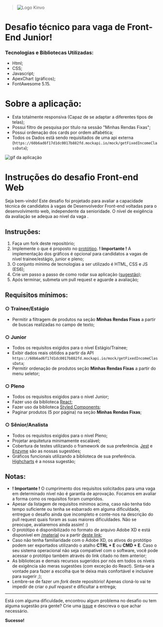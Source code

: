 > ![Logo Kinvo](https://github.com/cbfranca/kinvo-front-end-test/blob/master/logo.svg)

# Desafio técnico para vaga de Front-End Junior!

### Tecnologias e Bibliotecas Utilizadas:

- Html;
- CSS;
- Javascript;
- ApexChart (gráficos);
- FontAwesome 5.15.

# Sobre a aplicação:

- Esta totalmente responsiva (Capaz de se adaptar a diferentes tipos de telas);
- Possui filtro de pesquisa por título na sessão "Minhas Rendas Fixas";
- Possui ordenação dos cards por ordem alfabética;
- Todos os Dados estã sendo requisitados de uma api externa (`https://60b6ad6f17d1dc0017b882fd.mockapi.io/mock/getFixedIncomeClassData`);

![gif da aplicação]()

#  Instruções do desafio Front-end Web

Seja bem-vindo! Este desafio foi projetado para avaliar a capacidade técnica de candidatos à vagas de Desenvolvedor Front-end voltadas para o desenvolvimento web, independente da senioridade. O nível de exigência da avaliação se adequa ao nível da vaga .

## Instruções:

1. Faça um fork deste repositório;
2. Implemente o que é proposto no [protótipo](https://github.com/kinvoapp/kinvo-front-end-test/blob/master/material/layout.xd). **! Importante !** A implementação dos gráficos é opcional para candidatos a vagas de nível trainee/estágio, junior e pleno;
3. O conjunto mínimo de tecnologias a ser utilizado é HTML, CSS e JS (ES6);
4. Crie um passo a passo de como rodar sua aplicação ([sugestão](https://github.com/elsewhencode/project-guidelines/blob/master/README.sample.md));
5. Após terminar, submeta um pull request e aguarde a avaliação;

## Requisitos mínimos:

### ○ Trainee/Estágio

- Permitir a filtragem de produtos na seção **Minhas Rendas Fixas** a partir de buscas realizadas no campo de texto;

### ○ Junior

- Todos os requisitos exigidos para o nível Estágio/Trainee;
- Exibir dados reais obtidos a partir da API `https://60b6ad6f17d1dc0017b882fd.mockapi.io/mock/getFixedIncomeClassData`;
- Permitir ordenação de produtos seção **Minhas Rendas Fixas** a partir do menu seletor;

### ○ Pleno

- Todos os requisitos exigidos para o nível Junior;
- Fazer uso da biblioteca [React](https://pt-br.reactjs.org/);
- Fazer uso da biblioteca [Styled Components](https://styled-components.com/);
- Paginar produtos (5 por página) na seção **Minhas Rendas Fixas**;

### ○ Sênior/Analista

- Todos os requisitos exigidos para o nível Pleno;
- Projetar arquitetura minimamente escalável;
- Cobertura de testes utilizando o framework de sua preferência. [Jest](https://jestjs.io/) e [Enzyme](https://enzymejs.github.io/enzyme/) são as nossas sugestões;
- Gráficos funcionais utilizando a biblioteca de sua preferência. [Highcharts](https://www.highcharts.com/) é a nossa sugestão;

## Notas:

- **! Importante !** O cumprimento dos requisitos solicitados para uma vaga em determinado nível não é garantia de aprovação. Focamos em avaliar a forma como os requisitos foram cumpridos.
- Apesar da listagem de requisitos mínimos acima, caso não tenha tido tempo suficiente ou tenha se esbarrado em alguma dificuldade, entregue o desafio ainda que incompleto e conte-nos na descrição do pull request quais foram as suas maiores dificuldades.
  Não se preocupe, avaliaremos ainda assim! :)
- O protótipo é disponibilizado no formato de arquivo Adobe XD e está disponível em [/material](/material) ou a partir [deste link](https://xd.adobe.com/view/efae346e-370a-4a7a-9037-43510c4c8028-bafd/);
- Caso não tenha familiaridade com o Adobe XD, os ativos do protótipo podem ser exportados utilizando o atalho **CTRL + E** ou **CMD + E**. Caso o seu sistema operacional não seja compatível com o software, você pode acessar o protótipo também através do link citado no item anterior;
- As bibliotecas e demais recursos sugeridos por nós em todos os níveis de exigência são meras sugestões (com exceção do React). Sinta-se a vontade para fazer a escolha que te deixa mais confortável e inclusive para sugerir ;);
- Lembre-se de fazer um _fork_ deste repositório! Apenas cloná-lo vai te impedir de criar o _pull request_ e dificultar a entrega;

---

Está com alguma dificuldade, encontrou algum problema no desafio ou tem alguma sugestão pra gente? Crie uma [issue](https://github.com/kinvoapp/kinvo-front-end-test/issues) e descreva o que achar necessário.

**Sucesso!**
